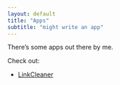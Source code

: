 ```yaml
---
layout: default
title: "Apps"
subtitle: "might write an app"
---
```

There’s some apps out there by me.

Check out:

* [LinkCleaner](linkcleaner)
